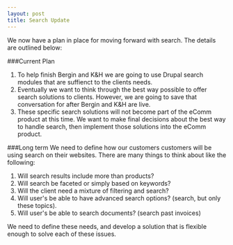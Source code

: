 ```yaml
---
layout: post
title: Search Update
---
```

We now have a plan in place for moving forward with search. The details are outlined below:

###Current Plan
1. To help finish Bergin and K&H we are going to use Drupal search modules that are suffienct to the clients needs. 
1. Eventually we want to think through the best way possible to offer search solutions to clients. However, we are going to save that conversation for after Bergin and K&H are live.
2. These specific search solutions will not become part of the eComm product at this time. We want to make final decisions about the best way to handle search, then implement those solutions into the eComm product.

###Long term
We need to define how our customers customers will be using search on their websites. There are many things to think about like the following:

1. Will search results include more than products?
1. Will search be faceted or simply based on keywords?
1. Will the client need a mixture of filtering and search?
1. Will user's be able to have advanced search options? (search, but only these topics).
1. Will user's be able to search documents? (search past invoices)

We need to define these needs, and develop a solution that is flexible enough to solve each of these issues.